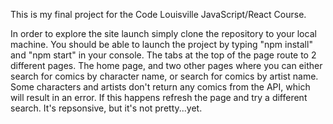This is my final project for the Code Louisville JavaScript/React Course.

In order to explore the site launch simply clone the repository to your local machine.  You should be able to launch the project by typing "npm install" and "npm start" in your console.  The tabs at the top of the page route to 2 different pages.  The home page, and two other pages where you can either search for comics by character name, or search for comics by artist name.  Some characters and artists don't return any comics from the API, which will result in an error.  If this happens refresh the page and try a different search.  It's repsonsive, but it's not pretty...yet.
